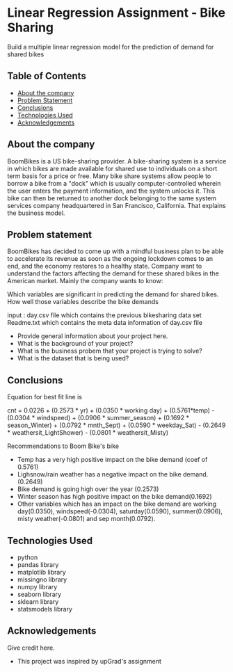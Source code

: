 # Linear Regression Assignment - Bike Sharing
Build a multiple linear regression model for the prediction of demand for shared bikes


## Table of Contents
* [About the company](#About-the-company)
* [Problem Statement](#Problem-statement)
* [Conclusions](#Conclusions)   
* [Technologies Used](#technologies-used)
* [Acknowledgements](#acknowledgements)

<!-- You can include any other section that is pertinent to your problem -->

## About the company
BoomBikes is a US bike-sharing provider. A bike-sharing system is a service in which bikes are made available for shared use to individuals on a short term basis for a price or free. Many bike share systems allow people to borrow a bike from a "dock" which is usually computer-controlled wherein the user enters the payment information, and the system unlocks it. This bike can then be returned to another dock belonging to the same system services company headquartered in San Francisco, California. That explains the business model.

## Problem statement
BoomBikes has decided to come up with a mindful business plan to be able to accelerate its revenue as soon as the ongoing lockdown comes to an end, and the economy restores to a healthy state. Company want to understand the factors affecting the demand for these shared bikes in the American market. Mainly the company wants to know:

Which variables are significant in predicting the demand for shared bikes.
How well those variables describe the bike demands

input :
day.csv file which contains the previous bikesharing data set
Readme.txt which contains the meta data information of day.csv file


- Provide general information about your project here.
- What is the background of your project?
- What is the business probem that your project is trying to solve?
- What is the dataset that is being used?

<!-- You don't have to answer all the questions - just the ones relevant to your project. -->

## Conclusions
Equation for best fit line is

cnt = 0.0226 + (0.2573 * yr) + (0.0350 * working day) + (0.5761*temp) - (0.0304 * windspeed) + (0.0906 * summer_season) + (0.1692 * season_Winter) + (0.0792 * mnth_Sept) + (0.0590 * weekday_Sat) - (0.2649 * weathersit_LightShower) - (0.0801 * weathersit_Misty)

Recommendations to Boom Bike's bike
- Temp has a very high positive impact on the bike demand (coef of 0.5761)
- Lighsnow/rain weather has a negative impact on the bike demand. (0.2649)
- Bike demand is going high over the year (0.2573)
- Winter season has high positive impact on the bike demand(0.1692)
- Other variables which has an impact on the bike demand are
    working day(0.0350), windspeed(-0.0304), saturday(0.0590), summer(0.0906), misty weather(-0.0801) and sep month(0.0792).

## Technologies Used
- python
- pandas library
- matplotlib library
- missingno library
- numpy library
- seaborn library
- sklearn library
- statsmodels library

## Acknowledgements
Give credit here.
- This project was inspired by upGrad's assignment